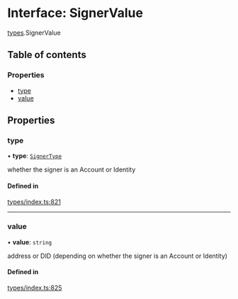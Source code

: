 # Interface: SignerValue

[types](../wiki/types).SignerValue

## Table of contents

### Properties

- [type](../wiki/types.SignerValue#type)
- [value](../wiki/types.SignerValue#value)

## Properties

### type

• **type**: [`SignerType`](../wiki/types.SignerType)

whether the signer is an Account or Identity

#### Defined in

[types/index.ts:821](https://github.com/PolymeshAssociation/polymesh-sdk/blob/91c2d2d8/src/types/index.ts#L821)

___

### value

• **value**: `string`

address or DID (depending on whether the signer is an Account or Identity)

#### Defined in

[types/index.ts:825](https://github.com/PolymeshAssociation/polymesh-sdk/blob/91c2d2d8/src/types/index.ts#L825)
